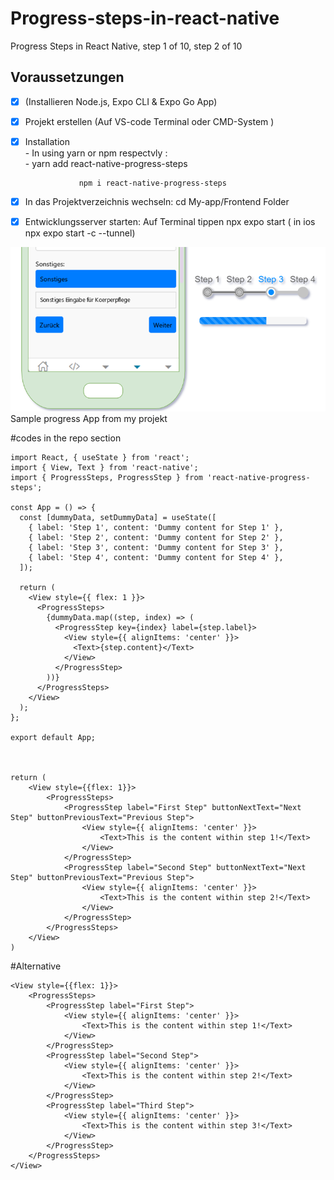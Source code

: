 # Progress-steps-in-react-native
Progress Steps in React Native, step 1 of 10, step 2 of 10
## Voraussetzungen 
- [x] (Installieren Node.js, Expo CLI & Expo Go App)

- [x] Projekt erstellen (Auf VS-code Terminal oder CMD-System )
- [x] Installation <br/>
      - In using yarn or npm respectvly :<br/>
                 -  yarn add react-native-progress-steps

     
                  npm i react-native-progress-steps

- [x]  In das Projektverzeichnis wechseln: cd My-app/Frontend Folder

- [x] Entwicklungsserver starten: Auf Terminal tippen npx expo start ( in ios npx expo start -c --tunnel)


![alt text](https://github.com/Pybraham/Progress-steps-in-react-native/blob/main/stepos.png)<br/>
Sample progress App from my projekt <br/>

#codes in the repo section<br/>

```
import React, { useState } from 'react';
import { View, Text } from 'react-native';
import { ProgressSteps, ProgressStep } from 'react-native-progress-steps';

const App = () => {
  const [dummyData, setDummyData] = useState([
    { label: 'Step 1', content: 'Dummy content for Step 1' },
    { label: 'Step 2', content: 'Dummy content for Step 2' },
    { label: 'Step 3', content: 'Dummy content for Step 3' },
    { label: 'Step 4', content: 'Dummy content for Step 4' },
  ]);

  return (
    <View style={{ flex: 1 }}>
      <ProgressSteps>
        {dummyData.map((step, index) => (
          <ProgressStep key={index} label={step.label}>
            <View style={{ alignItems: 'center' }}>
              <Text>{step.content}</Text>
            </View>
          </ProgressStep>
        ))}
      </ProgressSteps>
    </View>
  );
};

export default App;



return (
    <View style={{flex: 1}}>
        <ProgressSteps>
            <ProgressStep label="First Step" buttonNextText="Next Step" buttonPreviousText="Previous Step">
                <View style={{ alignItems: 'center' }}>
                    <Text>This is the content within step 1!</Text>
                </View>
            </ProgressStep>
            <ProgressStep label="Second Step" buttonNextText="Next Step" buttonPreviousText="Previous Step">
                <View style={{ alignItems: 'center' }}>
                    <Text>This is the content within step 2!</Text>
                </View>
            </ProgressStep>
        </ProgressSteps>
    </View>
)
```
#Alternative
```
<View style={{flex: 1}}>
    <ProgressSteps>
        <ProgressStep label="First Step">
            <View style={{ alignItems: 'center' }}>
                <Text>This is the content within step 1!</Text>
            </View>
        </ProgressStep>
        <ProgressStep label="Second Step">
            <View style={{ alignItems: 'center' }}>
                <Text>This is the content within step 2!</Text>
            </View>
        </ProgressStep>
        <ProgressStep label="Third Step">
            <View style={{ alignItems: 'center' }}>
                <Text>This is the content within step 3!</Text>
            </View>
        </ProgressStep>
    </ProgressSteps>
</View>
```
